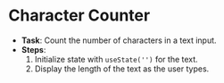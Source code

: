 # **Character Counter**
   - **Task**: Count the number of characters in a text input.
   - **Steps**:
     1. Initialize state with `useState('')` for the text.
     2. Display the length of the text as the user types.